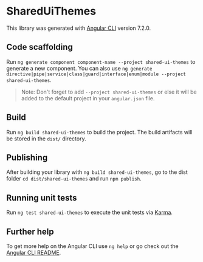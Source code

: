 # SharedUiThemes

This library was generated with [Angular CLI](https://github.com/angular/angular-cli) version 7.2.0.

## Code scaffolding

Run `ng generate component component-name --project shared-ui-themes` to generate a new component. You can also use `ng generate directive|pipe|service|class|guard|interface|enum|module --project shared-ui-themes`.

> Note: Don't forget to add `--project shared-ui-themes` or else it will be added to the default project in your `angular.json` file.

## Build

Run `ng build shared-ui-themes` to build the project. The build artifacts will be stored in the `dist/` directory.

## Publishing

After building your library with `ng build shared-ui-themes`, go to the dist folder `cd dist/shared-ui-themes` and run `npm publish`.

## Running unit tests

Run `ng test shared-ui-themes` to execute the unit tests via [Karma](https://karma-runner.github.io).

## Further help

To get more help on the Angular CLI use `ng help` or go check out the [Angular CLI README](https://github.com/angular/angular-cli/blob/master/README.md).
